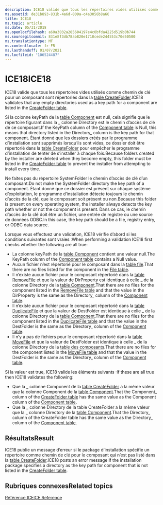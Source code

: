 ```yaml
---
description: ICE18 valide que tous les répertoires vides utilisés comme chemin de clé pour un composant sont répertoriés dans la table CreateFolder.
ms.assetid: de31b893-831b-4a6d-809a-c4a3056b8a66
title: ICE18
ms.topic: article
ms.date: 05/31/2018
ms.openlocfilehash: a60a3032a285604197e4c0bfda4225d519b0b744
ms.sourcegitcommit: 831e8f3db78ab820e1710cede244553c70e50500
ms.translationtype: MT
ms.contentlocale: fr-FR
ms.lasthandoff: 01/07/2021
ms.locfileid: "106524487"
---
```

# <a name="ice18"></a><span data-ttu-id="02928-103">ICE18</span><span class="sxs-lookup"><span data-stu-id="02928-103">ICE18</span></span>

<span data-ttu-id="02928-104">ICE18 valide que tous les répertoires vides utilisés comme chemin de clé pour un composant sont répertoriés dans la [table CreateFolder](createfolder-table.md).</span><span class="sxs-lookup"><span data-stu-id="02928-104">ICE18 validates that any empty directories used as a key path for a component are listed in the [CreateFolder table](createfolder-table.md).</span></span>

<span data-ttu-id="02928-105">Si la colonne keyPath de la [table Component](component-table.md) est null, cela signifie que le répertoire figurant dans la \_ colonne Directory est le chemin d’accès de clé de ce composant.</span><span class="sxs-lookup"><span data-stu-id="02928-105">If the KeyPath column of the [Component table](component-table.md) is Null, this means that directory listed in the Directory\_ column is the key path for that component.</span></span> <span data-ttu-id="02928-106">Étant donné que les dossiers créés par le programme d’installation sont supprimés lorsqu’ils sont vides, ce dossier doit être répertorié dans la [table CreateFolder](createfolder-table.md) pour empêcher le programme d’installation de tenter de s’installer à chaque fois.</span><span class="sxs-lookup"><span data-stu-id="02928-106">Because folders created by the installer are deleted when they become empty, this folder must be listed in the [CreateFolder table](createfolder-table.md) to prevent the installer from attempting to install every time.</span></span>

<span data-ttu-id="02928-107">Ne faites pas du répertoire SystemFolder le chemin d’accès de clé d’un composant.</span><span class="sxs-lookup"><span data-stu-id="02928-107">Do not make the SystemFolder directory the key path of a component.</span></span> <span data-ttu-id="02928-108">Étant donné que ce dossier est présent sur chaque système d’exploitation, le programme d’installation détecte toujours le chemin d’accès de la clé, que le composant soit présent ou non.</span><span class="sxs-lookup"><span data-stu-id="02928-108">Because this folder is present on every operating system, the installer always detects the key path whether or not the component is present.</span></span> <span data-ttu-id="02928-109">Dans ce cas, le chemin d’accès de la clé doit être un fichier, une entrée de registre ou une source de données ODBC.</span><span class="sxs-lookup"><span data-stu-id="02928-109">In this case, the key path should be a file, registry entry, or ODBC data source.</span></span>

<span data-ttu-id="02928-110">Lorsque vous effectuez une validation, ICE18 vérifie d’abord si les conditions suivantes sont vraies :</span><span class="sxs-lookup"><span data-stu-id="02928-110">When performing a validation ICE18 first checks whether the following are all true:</span></span>

-   <span data-ttu-id="02928-111">La colonne keyPath de la [table Component](component-table.md) contient une valeur null.</span><span class="sxs-lookup"><span data-stu-id="02928-111">The KeyPath column of the [Component table](component-table.md) contains a Null value.</span></span>
-   <span data-ttu-id="02928-112">Aucun fichier n’est répertorié pour le composant dans la [table file](file-table.md).</span><span class="sxs-lookup"><span data-stu-id="02928-112">That there are no files listed for the component in the [File table](file-table.md).</span></span>
-   <span data-ttu-id="02928-113">Il n’existe aucun fichier pour le composant répertorié dans la [table RemoveFile](removefile-table.md) et que la valeur de DirProperty est identique à celle \_ de la colonne Directory de la [table Component](component-table.md).</span><span class="sxs-lookup"><span data-stu-id="02928-113">That there are no files for the component listed in the [RemoveFile table](removefile-table.md) and that the value in the DirProperty is the same as the Directory\_ column of the [Component table](component-table.md).</span></span>
-   <span data-ttu-id="02928-114">Il n’existe aucun fichier pour le composant répertorié dans la [table DuplicateFile](duplicatefile-table.md) et que la valeur de DestFolder est identique à celle \_ de la colonne Directory de la [table Component](component-table.md).</span><span class="sxs-lookup"><span data-stu-id="02928-114">That there are no files for the component listed in the [DuplicateFile table](duplicatefile-table.md) and that the value in the DestFolder is the same as the Directory\_ column of the [Component table](component-table.md).</span></span>
-   <span data-ttu-id="02928-115">Il n’y a pas de fichiers pour le composant répertorié dans la [table MoveFile](movefile-table.md) et que la valeur de DestFolder est identique à celle \_ de la colonne Directory de la [table des composants](component-table.md).</span><span class="sxs-lookup"><span data-stu-id="02928-115">That there are no files for the component listed in the [MoveFile table](movefile-table.md) and that the value in the DestFolder is the same as the Directory\_ column of the [Component table](component-table.md).</span></span>

<span data-ttu-id="02928-116">Si la valeur est true, ICE18 valide les éléments suivants :</span><span class="sxs-lookup"><span data-stu-id="02928-116">If these are all true then ICE18 validates the following:</span></span>

-   <span data-ttu-id="02928-117">Que la \_ colonne Component de la [table CreateFolder](createfolder-table.md) a la même valeur que la colonne Component de la [table Component](component-table.md).</span><span class="sxs-lookup"><span data-stu-id="02928-117">That the Component\_ column of the [CreateFolder table](createfolder-table.md) has the same value as the Component column of the [Component table](component-table.md).</span></span>
-   <span data-ttu-id="02928-118">Que la \_ colonne Directory de la table CreateFolder a la même valeur que la \_ colonne Directory de la [table Component](component-table.md).</span><span class="sxs-lookup"><span data-stu-id="02928-118">That the Directory\_ column of the CreateFolder table has the same value as the Directory\_ column of the [Component table](component-table.md).</span></span>

## <a name="result"></a><span data-ttu-id="02928-119">Résultats</span><span class="sxs-lookup"><span data-stu-id="02928-119">Result</span></span>

<span data-ttu-id="02928-120">ICE18 publie un message d’erreur si le package d’installation spécifie un répertoire comme chemin de clé pour le composant qui n’est pas listé dans la [table CreateFolder](createfolder-table.md).</span><span class="sxs-lookup"><span data-stu-id="02928-120">ICE18 posts an error message if the installation package specifies a directory as the key path for component that is not listed in the [CreateFolder table](createfolder-table.md).</span></span>

## <a name="related-topics"></a><span data-ttu-id="02928-121">Rubriques connexes</span><span class="sxs-lookup"><span data-stu-id="02928-121">Related topics</span></span>

<dl> <dt>

[<span data-ttu-id="02928-122">Référence ICE</span><span class="sxs-lookup"><span data-stu-id="02928-122">ICE Reference</span></span>](ice-reference.md)
</dt> </dl>

 

 



